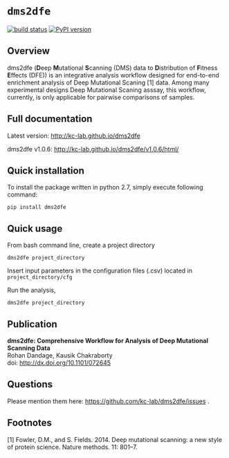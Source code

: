 # `dms2dfe`

[![build status](
  http://img.shields.io/travis/rraadd88/dms2dfe/master.svg?style=flat)](
 https://travis-ci.org/rraadd88/dms2dfe) [![PyPI version](https://badge.fury.io/py/dms2dfe.svg)](https://pypi.python.org/pypi/dms2dfe)

## Overview

dms2dfe (**D**eep **M**utational **S**canning (DMS) data to **D**istribution of **F**itness **E**ffects (DFE)) is an integrative analysis workflow designed for end-to-end enrichment analysis of Deep Mutational Scaning [1] data. Among many experimental designs Deep Mutational Scaning asssay, this workflow, currently, is only applicable for pairwise comparisons of samples.

## Full documentation

Latest version: http://kc-lab.github.io/dms2dfe

dms2dfe v1.0.6: http://kc-lab.github.io/dms2dfe/v1.0.6/html/

## Quick installation

To install the package written in python 2.7, simply execute following command: 

    pip install dms2dfe

## Quick usage

From bash command line, create a project directory

    dms2dfe project_directory

Insert input parameters in the configuration files (.csv) located in `project_directory/cfg`   

Run the analysis,

    dms2dfe project_directory


## Publication

**dms2dfe: Comprehensive Workflow for Analysis of Deep Mutational Scanning Data**  
Rohan Dandage, Kausik Chakraborty  
doi: http://dx.doi.org/10.1101/072645  

## Questions

Please mention them here: https://github.com/kc-lab/dms2dfe/issues .

## Footnotes

[1] Fowler, D.M., and S. Fields. 2014. Deep mutational scanning: a new style of protein science. Nature methods. 11: 801–7.
